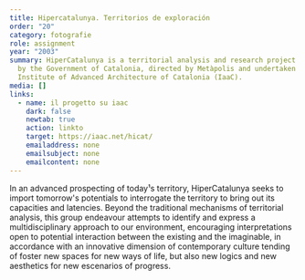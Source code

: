 ```yaml
---
title: Hipercatalunya. Territorios de exploración
order: "20"
category: fotografie
role: assignment
year: "2003"
summary: HiperCatalunya is a territorial analysis and research project promoted
  by the Government of Catalonia, directed by Metàpolis and undertaken at the
  Institute of Advanced Architecture of Catalonia (IaaC).
media: []
links:
  - name: il progetto su iaac
    dark: false
    newtab: true
    action: linkto
    target: https://iaac.net/hicat/
    emailaddress: none
    emailsubject: none
    emailcontent: none
---
```

In an advanced prospecting of today¹s territory, HiperCatalunya seeks to import tomorrow's potentials to interrogate the territory to bring out its capacities and latencies. Beyond the traditional mechanisms of territorial analysis, this group endeavour attempts to identify and express a multidisciplinary approach to our environment, encouraging interpretations open to potential interaction between the existing and the imaginable, in accordance with an innovative dimension of contemporary culture tending of foster new spaces for new ways of life, but also new logics and new aesthetics for new escenarios of progress.
